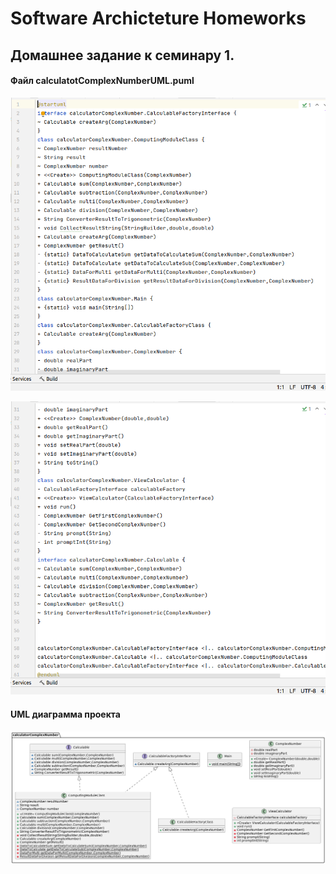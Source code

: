 # Software Archicteture Homeworks

## Домашнее задание к семинару 1.

#### Файл calculatotComplexNumberUML.puml 

![file_puml](/HomeWork_1/src/main/java/CalculatorComplexNumbers-master/Sourse/file_start.png)

![file_puml](/HomeWork_1/src/main/java/CalculatorComplexNumbers-master/Sourse/file_end.png)

#### UML диаграмма проекта


![UML_diagramma](/HomeWork_1/src/main/java/CalculatorComplexNumbers-master/Sourse/calculatorComplexNumberUML.png)



